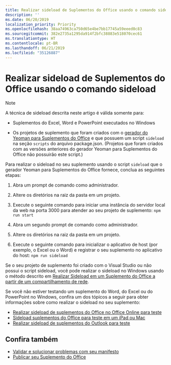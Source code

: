 ```yaml
---
title: Realizar sideload de Suplementos do Office usando o comando sideload
description: ''
ms.date: 06/20/2019
localization_priority: Priority
ms.openlocfilehash: 38aa74963ca750d65e4be7bb17745a59eeed0c83
ms.sourcegitcommit: 382e2735a1295da914f2bfc38883e518070cec61
ms.translationtype: HT
ms.contentlocale: pt-BR
ms.lasthandoff: 06/21/2019
ms.locfileid: "35126887"
---
```

# <a name="sideload-office-add-ins-for-testing-using-the-sideload-command"></a>Realizar sideload de Suplementos do Office usando o comando sideload
 
> [!NOTE]
> A técnica de sideload descrita neste artigo é válida somente para:
> 
> - Suplementos do Excel, Word e PowerPoint executados no Windows
> 
> - Os projetos de suplemento que foram criados com o [gerador do Yeoman para Suplementos do Office](https://github.com/OfficeDev/generator-office) e que possuem um script `sideload` na seção `scripts` do arquivo package.json. (Projetos que foram criados com as versões anteriores do gerador Yeoman para Suplementos do Office não possuirão este script.)
 
Para realizar o sideload no seu suplemento usando o script `sideload` que o gerador Yeoman para Suplementos do Office fornece, conclua as seguintes etapas:

1. Abra um prompt de comando como administrador.

2. Altere os diretórios na raiz da pasta em um projeto.

3. Execute o seguinte comando para iniciar uma instância do servidor local da web na porta 3000 para atender ao seu projeto de suplemento: `npm run start`

4. Abra um segundo prompt de comando como administrador.

5. Altere os diretórios na raiz da pasta em um projeto.

6. Execute o seguinte comando para inicializar o aplicativo de host (por exemplo, o Excel ou o Word) e registrar o seu suplemento no aplicativo do host: `npm run sideload`

Se o seu projeto de suplemento foi criado com o Visual Studio ou não possui o script sideload, você pode realizar o sideload no Windows usando o método descrito em [Realizar Sideload em um Suplemento do Office a partir de um compartilhamento de rede](create-a-network-shared-folder-catalog-for-task-pane-and-content-add-ins.md).

Se você não estiver testando um suplemento do Word, do Excel ou do PowerPoint no Windows, confira um dos tópicos a seguir para obter informações sobre como realizar o sideload no seu suplemento:
 
- [Realizar sideload de suplementos do Office no Office Online para teste](sideload-office-add-ins-for-testing.md)
- [Sideload suplementos do Office para teste em um iPad ou Mac](sideload-an-office-add-in-on-ipad-and-mac.md)
- [Realizar sideload de suplementos do Outlook para teste](/outlook/add-ins/sideload-outlook-add-ins-for-testing)

## <a name="see-also"></a>Confira também

- [Validar e solucionar problemas com seu manifesto](troubleshoot-manifest.md)
- [Publicar seu Suplemento do Office](../publish/publish.md)
